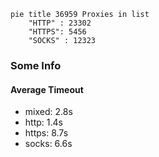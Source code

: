 
```mermaid
pie title 36959 Proxies in list
    "HTTP" : 23302
    "HTTPS": 5456
    "SOCKS" : 12323
```

### Some Info
#### Average Timeout

- mixed: 2.8s
- http: 1.4s
- https: 8.7s
- socks: 6.6s